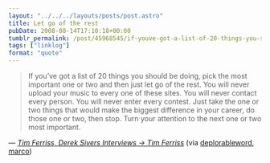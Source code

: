 ```yaml
---
layout: "../../../layouts/posts/post.astro"
title: Let go of the rest
pubDate: 2008-08-14T17:10:18+00:00
tumblr_permalink: /post/45968545/if-youve-got-a-list-of-20-things-you-should-be
tags: ["linklog"]
format: "quote"
---
```


> If you’ve got a list of 20 things you should be doing, pick the most important one or two and then just let go of the rest. You will never upload your music to every one of these sites. You will never contact every person. You will never enter every contest. Just take the one or two things that would make the biggest difference in your career, do those one or two, then stop. Turn your attention to the next one or two most important.

— <cite>[Tim Ferriss, _Derek Sivers Interviews → Tim Ferriss_](https://signalvnoise.com/posts/1196-siversferriss-interview-that-will-make-you-think)</cite> (via <a href="http://thedeplorableword.net/">deplorableword,</a> <a href="http://tumblelog.marco.org/">marco</a>)
